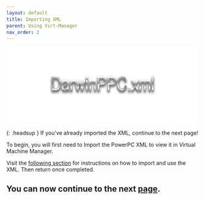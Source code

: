 ```yaml
---
layout: default
title: Importing XML
parent: Using Virt-Manager
nav_order: 2
---
```


<p align="center">
  <img width="650" height="200" src="../../../../assets/HeaderDarwinPPCxml.png">
</p>

{: .headsup }
If you've already imported the XML, continue to the next page!

To begin, you will first need to Import the PowerPC XML to view it in Virtual Machine Manager.

Visit the [following section](../../../../infocenter/07-XML/PPC/index) for instructions on how to import and use the XML. Then return once completed.

## You can now continue to the next <a href="../02-MacintoshHD">page</a>.
